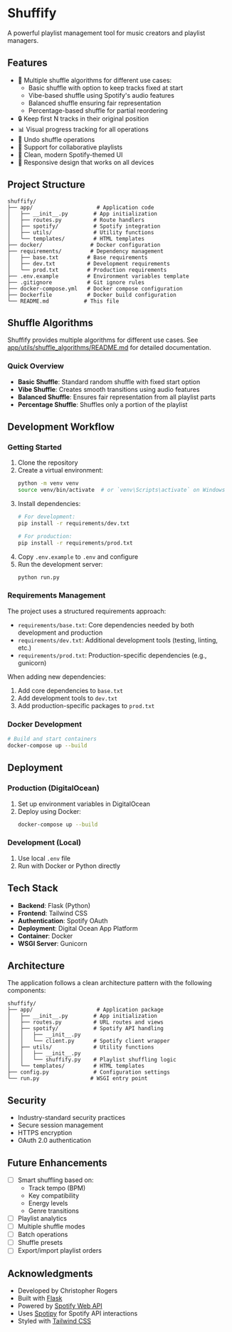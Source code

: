# Shuffify

A powerful playlist management tool for music creators and playlist managers.

## Features
- 🎵 Multiple shuffle algorithms for different use cases:
  - Basic shuffle with option to keep tracks fixed at start
  - Vibe-based shuffle using Spotify's audio features
  - Balanced shuffle ensuring fair representation
  - Percentage-based shuffle for partial reordering
- 🔒 Keep first N tracks in their original position
- 📊 Visual progress tracking for all operations
- 🔄 Undo shuffle operations
- 👥 Support for collaborative playlists
- 🎨 Clean, modern Spotify-themed UI
- 📱 Responsive design that works on all devices

## Project Structure

```
shuffify/
├── app/                    # Application code
│   ├── __init__.py        # App initialization
│   ├── routes.py          # Route handlers
│   ├── spotify/           # Spotify integration
│   ├── utils/             # Utility functions
│   └── templates/         # HTML templates
├── docker/               # Docker configuration
├── requirements/         # Dependency management
│   ├── base.txt         # Base requirements
│   ├── dev.txt          # Development requirements
│   └── prod.txt         # Production requirements
├── .env.example         # Environment variables template
├── .gitignore           # Git ignore rules
├── docker-compose.yml   # Docker compose configuration
├── Dockerfile           # Docker build configuration
└── README.md           # This file
```

## Shuffle Algorithms

Shuffify provides multiple algorithms for different use cases. See [app/utils/shuffle_algorithms/README.md](app/utils/shuffle_algorithms/README.md) for detailed documentation.

### Quick Overview
- **Basic Shuffle**: Standard random shuffle with fixed start option
- **Vibe Shuffle**: Creates smooth transitions using audio features
- **Balanced Shuffle**: Ensures fair representation from all playlist parts
- **Percentage Shuffle**: Shuffles only a portion of the playlist

## Development Workflow

### Getting Started

1. Clone the repository
2. Create a virtual environment:
   ```bash
   python -m venv venv
   source venv/bin/activate  # or `venv\Scripts\activate` on Windows
   ```
3. Install dependencies:
   ```bash
   # For development:
   pip install -r requirements/dev.txt
   
   # For production:
   pip install -r requirements/prod.txt
   ```
4. Copy `.env.example` to `.env` and configure
5. Run the development server:
   ```bash
   python run.py
   ```

### Requirements Management

The project uses a structured requirements approach:
- `requirements/base.txt`: Core dependencies needed by both development and production
- `requirements/dev.txt`: Additional development tools (testing, linting, etc.)
- `requirements/prod.txt`: Production-specific dependencies (e.g., gunicorn)

When adding new dependencies:
1. Add core dependencies to `base.txt`
2. Add development tools to `dev.txt`
3. Add production-specific packages to `prod.txt`

### Docker Development

```bash
# Build and start containers
docker-compose up --build
```

## Deployment

### Production (DigitalOcean)
1. Set up environment variables in DigitalOcean
2. Deploy using Docker:
   ```bash
   docker-compose up --build
   ```

### Development (Local)
1. Use local `.env` file
2. Run with Docker or Python directly

## Tech Stack
- **Backend**: Flask (Python)
- **Frontend**: Tailwind CSS
- **Authentication**: Spotify OAuth
- **Deployment**: Digital Ocean App Platform
- **Container**: Docker
- **WSGI Server**: Gunicorn

## Architecture

The application follows a clean architecture pattern with the following components:

```
shuffify/
├── app/                    # Application package
│   ├── __init__.py        # App initialization
│   ├── routes.py          # URL routes and views
│   ├── spotify/           # Spotify API handling
│   │   ├── __init__.py
│   │   └── client.py      # Spotify client wrapper
│   ├── utils/             # Utility functions
│   │   ├── __init__.py
│   │   └── shuffify.py    # Playlist shuffling logic
│   └── templates/         # HTML templates
├── config.py              # Configuration settings
└── run.py                # WSGI entry point
```

## Security

- Industry-standard security practices
- Secure session management
- HTTPS encryption
- OAuth 2.0 authentication

## Future Enhancements

- [ ] Smart shuffling based on:
  - Track tempo (BPM)
  - Key compatibility
  - Energy levels
  - Genre transitions
- [ ] Playlist analytics
- [ ] Multiple shuffle modes
- [ ] Batch operations
- [ ] Shuffle presets
- [ ] Export/import playlist orders

## Acknowledgments

- Developed by Christopher Rogers
- Built with [Flask](https://flask.palletsprojects.com/)
- Powered by [Spotify Web API](https://developer.spotify.com/documentation/web-api/)
- Uses [Spotipy](https://spotipy.readthedocs.io/) for Spotify API interactions
- Styled with [Tailwind CSS](https://tailwindcss.com/) 